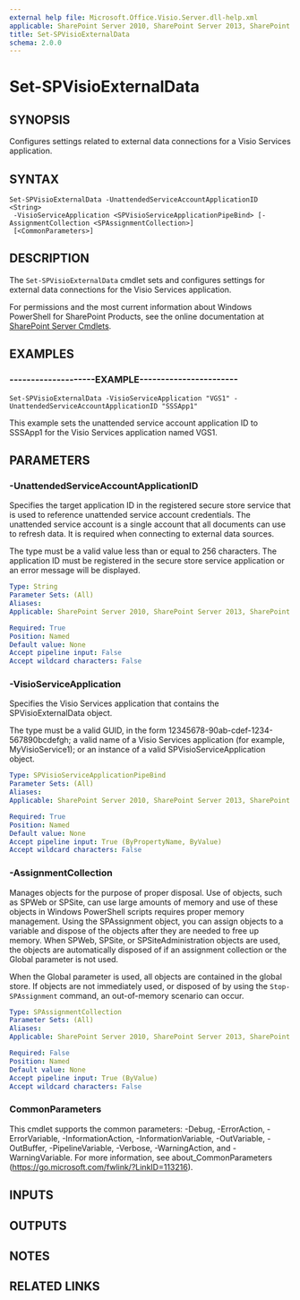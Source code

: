 ```yaml
---
external help file: Microsoft.Office.Visio.Server.dll-help.xml
applicable: SharePoint Server 2010, SharePoint Server 2013, SharePoint Server 2016, SharePoint Server 2019
title: Set-SPVisioExternalData
schema: 2.0.0
---
```


# Set-SPVisioExternalData

## SYNOPSIS
Configures settings related to external data connections for a Visio Services application.

## SYNTAX

```
Set-SPVisioExternalData -UnattendedServiceAccountApplicationID <String>
 -VisioServiceApplication <SPVisioServiceApplicationPipeBind> [-AssignmentCollection <SPAssignmentCollection>]
 [<CommonParameters>]
```

## DESCRIPTION
The `Set-SPVisioExternalData` cmdlet sets and configures settings for external data connections for the Visio Services application.

For permissions and the most current information about Windows PowerShell for SharePoint Products, see the online documentation at [SharePoint Server Cmdlets](https://docs.microsoft.com/powershell/sharepoint/sharepoint-server/sharepoint-server-cmdlets).

## EXAMPLES

### --------------------EXAMPLE-----------------------
```
Set-SPVisioExternalData -VisioServiceApplication "VGS1" -UnattendedServiceAccountApplicationID "SSSApp1"
```

This example sets the unattended service account application ID to SSSApp1 for the Visio Services application named VGS1.


## PARAMETERS

### -UnattendedServiceAccountApplicationID
Specifies the target application ID in the registered secure store service that is used to reference unattended service account credentials.
The unattended service account is a single account that all documents can use to refresh data.
It is required when connecting to external data sources.

The type must be a valid value less than or equal to 256 characters.
The application ID must be registered in the secure store service application or an error message will be displayed.

```yaml
Type: String
Parameter Sets: (All)
Aliases: 
Applicable: SharePoint Server 2010, SharePoint Server 2013, SharePoint Server 2016, SharePoint Server 2019

Required: True
Position: Named
Default value: None
Accept pipeline input: False
Accept wildcard characters: False
```

### -VisioServiceApplication
Specifies the Visio Services application that contains the SPVisioExternalData object.

The type must be a valid GUID, in the form 12345678-90ab-cdef-1234-567890bcdefgh; a valid name of a Visio Services application (for example, MyVisioService1); or an instance of a valid SPVisioServiceApplication object.

```yaml
Type: SPVisioServiceApplicationPipeBind
Parameter Sets: (All)
Aliases: 
Applicable: SharePoint Server 2010, SharePoint Server 2013, SharePoint Server 2016, SharePoint Server 2019

Required: True
Position: Named
Default value: None
Accept pipeline input: True (ByPropertyName, ByValue)
Accept wildcard characters: False
```

### -AssignmentCollection
Manages objects for the purpose of proper disposal.
Use of objects, such as SPWeb or SPSite, can use large amounts of memory and use of these objects in Windows PowerShell scripts requires proper memory management.
Using the SPAssignment object, you can assign objects to a variable and dispose of the objects after they are needed to free up memory.
When SPWeb, SPSite, or SPSiteAdministration objects are used, the objects are automatically disposed of if an assignment collection or the Global parameter is not used.

When the Global parameter is used, all objects are contained in the global store.
If objects are not immediately used, or disposed of by using the `Stop-SPAssignment` command, an out-of-memory scenario can occur.

```yaml
Type: SPAssignmentCollection
Parameter Sets: (All)
Aliases: 
Applicable: SharePoint Server 2010, SharePoint Server 2013, SharePoint Server 2016, SharePoint Server 2019

Required: False
Position: Named
Default value: None
Accept pipeline input: True (ByValue)
Accept wildcard characters: False
```

### CommonParameters
This cmdlet supports the common parameters: -Debug, -ErrorAction, -ErrorVariable, -InformationAction, -InformationVariable, -OutVariable, -OutBuffer, -PipelineVariable, -Verbose, -WarningAction, and -WarningVariable. For more information, see about_CommonParameters (https://go.microsoft.com/fwlink/?LinkID=113216).

## INPUTS

## OUTPUTS

## NOTES

## RELATED LINKS
